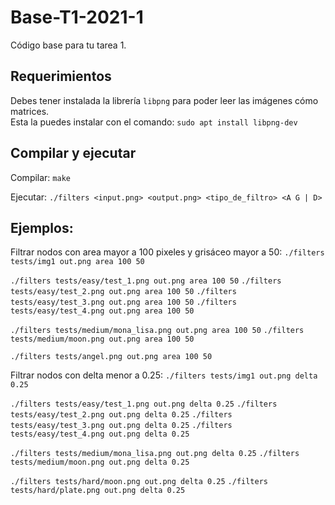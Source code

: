# Base-T1-2021-1
Código base para tu tarea 1.

## Requerimientos
Debes tener instalada la librería `libpng` para poder leer las imágenes cómo matrices.  
Esta la puedes instalar con el comando:
```sudo apt install libpng-dev```

## Compilar y ejecutar
Compilar:
```make```

Ejecutar:
```./filters <input.png> <output.png> <tipo_de_filtro> <A G | D>```

## Ejemplos:
Filtrar nodos con area mayor a 100 pixeles y grisáceo mayor a 50:
```./filters tests/img1 out.png area 100 50```

```./filters tests/easy/test_1.png out.png area 100 50```
```./filters tests/easy/test_2.png out.png area 100 50```
```./filters tests/easy/test_3.png out.png area 100 50```
```./filters tests/easy/test_4.png out.png area 100 50```

```./filters tests/medium/mona_lisa.png out.png area 100 50```
```./filters tests/medium/moon.png out.png area 100 50```

```./filters tests/angel.png out.png area 100 50```

Filtrar nodos con delta menor a 0.25:
```./filters tests/img1 out.png delta 0.25```

```./filters tests/easy/test_1.png out.png delta 0.25```
```./filters tests/easy/test_2.png out.png delta 0.25```
```./filters tests/easy/test_3.png out.png delta 0.25```
```./filters tests/easy/test_4.png out.png delta 0.25```

```./filters tests/medium/mona_lisa.png out.png delta 0.25```
```./filters tests/medium/moon.png out.png delta 0.25```


```./filters tests/hard/moon.png out.png delta 0.25```
```./filters tests/hard/plate.png out.png delta 0.25```
